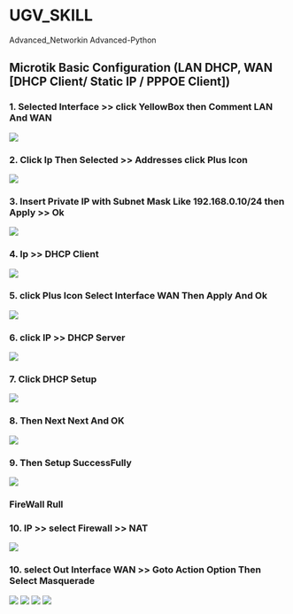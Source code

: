 # UGV_SKILL
Advanced_Networkin Advanced-Python

 ## Microtik Basic Configuration (LAN DHCP, WAN [DHCP Client/ Static IP / PPPOE Client]) 


### 1. Selected Interface >> click YellowBox then Comment LAN And WAN
<img src="img/2022-11-18 (1).png">

### 2. Click Ip Then Selected >> Addresses click Plus Icon

<img src="img/2022-11-18 (3).png">

### 3. Insert Private IP with Subnet Mask Like 192.168.0.10/24 then Apply >> Ok
<img src="img/2022-11-18 (5).png">


<!-- <img src="img/2022-11-18 (4).png"> -->

### 4. Ip >> DHCP Client 

<img src="img/2022-11-18 (2).png">


### 5. click Plus Icon  Select Interface WAN Then Apply And Ok
<img src="img/2022-11-18 (8).png">

### 6. click IP >> DHCP Server
<img src="img/2022-11-18 (7).png">

<!-- <img src="img/2022-11-18 (9).png">


<img src="img/2022-11-18 (10).png"> -->


### 7. Click DHCP Setup 
<img src="img/2022-11-18 (11).png">

### 8. Then Next Next And OK
<img src="img/2022-11-18 (12).png">


### 9. Then Setup SuccessFully
<img src="img/2022-11-18 (13).png">



### FireWall Rull
### 10. IP >> select Firewall >> NAT
<img src="img/2022-11-18 (14).png">

### 10. select Out Interface WAN >> Goto Action Option Then Select Masquerade
<img src="img/2022-11-18 (15).png">
<img src="img/2022-11-18 (16).png">

<img src="img/2022-11-18 (17).png">

<img src="img/2022-11-18 (18).png">

